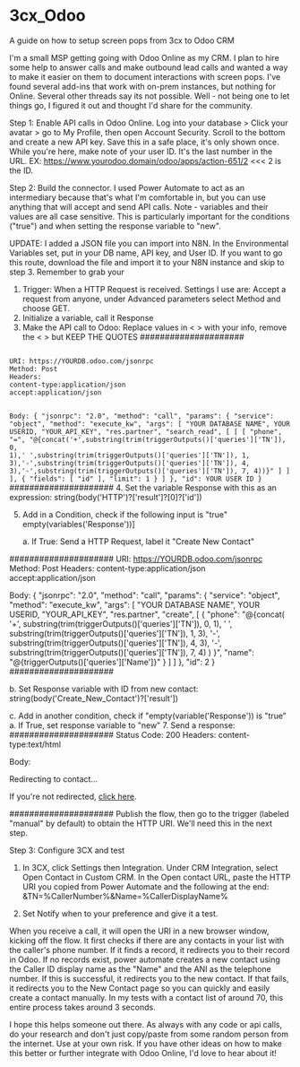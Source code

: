 # 3cx_Odoo
A guide on how to setup screen pops from 3cx to Odoo CRM

I'm a small MSP getting going with Odoo Online as my CRM. I plan to hire some help to answer calls and make outbound lead calls and wanted a way to make it easier on them to document interactions with screen pops. I've found several add-ins that work with on-prem instances, but nothing for Online. Several other threads say its not possible. Well - not being one to let things go, I figured it out and thought I'd share for the community.

Step 1: Enable API calls in Odoo Online. Log into your database > Click your avatar > go to My Profile, then open Account Security. Scroll to the bottom and create a new API key. Save this in a safe place, it's only shown once. While you're here, make note of your user ID. It's the last number in the URL. EX: https://www.yourodoo.domain/odoo/apps/action-651/2  <<< 2 is the ID. 

Step 2: Build the connector. I used Power Automate to act as an intermediary because that's what I'm comfortable in, but you can use anything that will accept and send API calls. 
Note - variables and their values are all case sensitive. This is particularly important for the conditions ("true") and when setting the response variable to "new". 

UPDATE: I added a JSON file you can import into N8N. In the Environmental Variables set, put in your DB name, API key, and User ID. If you want to go this route, download the file and import it to your N8N instance and skip to step 3. Remember to grab your 

1. Trigger: When a HTTP Request is received. Settings I use are: Accept a request from anyone, under Advanced parameters select Method and choose GET.
2. Initialize a variable, call it Response
3. Make the API call to Odoo: 
Replace values in < > with your info, remove the < > but KEEP THE QUOTES
#####################
<CODE>
URI: https://YOURDB.odoo.com/jsonrpc
Method: Post
Headers:
content-type:application/json
accept:application/json

Body:
{
  "jsonrpc": "2.0",
  "method": "call",
  "params": {
    "service": "object",
    "method": "execute_kw",
    "args": [
      "YOUR DATABASE NAME",
      YOUR USERID,
      "YOUR_API_KEY",
      "res.partner",
      "search_read",
      [
        [
          [
            "phone",
            "=",
            "@{concat('+',substring(trim(triggerOutputs()['queries']['TN']), 0, 1),' ',substring(trim(triggerOutputs()['queries']['TN']), 1, 3),'-',substring(trim(triggerOutputs()['queries']['TN']), 4, 3),'-',substring(trim(triggerOutputs()['queries']['TN']), 7, 4))}"
          ]
        ]
      ],
      {
        "fields": [
          "id"
        ],
        "limit": 1
      }
    ]
  },
  "id": YOUR USER ID
}
</CODE>
#####################
4. Set the variable Response with this as an expression: 
string(body('HTTP')?['result']?[0]?['id'])

5. Add in a Condition, check if the following input is "true"
empty(variables('Response'))]

   a. If True: Send a HTTP Request, label it "Create New Contact"

#####################
<CDOE>
URI: https://YOURDB.odoo.com/jsonrpc
Method: Post
Headers:
content-type:application/json
accept:application/json

Body:
{
  "jsonrpc": "2.0",
  "method": "call",
  "params": {
    "service": "object",
    "method": "execute_kw",
    "args": [
      "YOUR DATABASE NAME",
      YOUR USERID,
      "YOUR_API_KEY",
      "res.partner",
      "create",
      [
        {
          "phone": "@{concat(
  '+',
  substring(trim(triggerOutputs()['queries']['TN']), 0, 1),
  ' ',
  substring(trim(triggerOutputs()['queries']['TN']), 1, 3),
  '-',
  substring(trim(triggerOutputs()['queries']['TN']), 4, 3),
  '-',
  substring(trim(triggerOutputs()['queries']['TN']), 7, 4)
)
}",
          "name": "@{triggerOutputs()['queries']['Name']}"
        }
      ]
    ]
  },
  "id": 2
}  
 </CODE>
   #####################
   
   b. Set Response variable with ID from new contact: 
string(body('Create_New_Contact')?['result'])

   c. Add in another condition, check if "empty(variable('Response')) is "true" 
      a. If True, set response variable to "new"
7. Send a response:
#####################
Status Code: 200
Headers: content-type:text/html

Body:

<html>
  <head>
    <script type="text/javascript">
      window.location.href = "https://<YOURDATABASE>.odoo.com/odoo/contacts/@{variables('Response')}";
    </script>
  </head>
  <body>
    <p>Redirecting to contact...</p>
    <p>If you're not redirected, <a href="https://<YOURDATABASE>.odoo.com/odoo/contacts/@{variables('Response')}">click here</a>.</p>
  </body>
</html>

#####################
Publish the flow, then go to the trigger (labeled "manual" by default) to obtain the HTTP URI. We'll need this in the next step. 


Step 3: Configure 3CX and test
1. In 3CX, click Settings then Integration. Under CRM Integration, select Open Contact in Custom CRM. In the Open contact URL, paste the HTTP URI you copied from Power Automate and the following at the end:
&TN=%CallerNumber%&Name=%CallerDisplayName%

2. Set Notify when to your preference and give it a test.


When you receive a call, it will open the URI in a new browser window, kicking off the flow. It first checks if there are any contacts in your list with the caller's phone number. If it finds a record, it redirects you to their record in Odoo. If no records exist, power automate creates a new contact using the Caller ID display name as the "Name" and the ANI as the telephone number. If this is successful, it redirects you to the new contact. If that fails, it redirects you to the New Contact page so you can quickly and easily create a contact manually. In my tests with a contact list of around 70, this entire process takes around 3 seconds. 

I hope this helps someone out there. As always with any code or api calls, do your research and don't just copy/paste from some random person from the internet. Use at your own risk. If you have other ideas on how to make this better or further integrate with Odoo Online, I'd love to hear about it!


